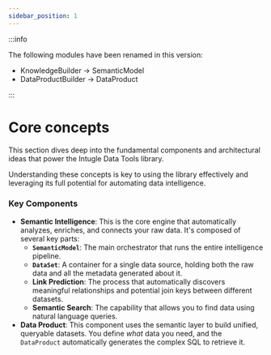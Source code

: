 ```yaml
---
sidebar_position: 1
---
```


:::info

The following modules have been renamed in this version:
- KnowledgeBuilder -> SemanticModel
- DataProductBuilder -> DataProduct

:::

# Core concepts

This section dives deep into the fundamental components and architectural ideas that power the Intugle Data Tools library.

Understanding these concepts is key to using the library effectively and leveraging its full potential for automating data intelligence.

### Key Components

*   **Semantic Intelligence**: This is the core engine that automatically analyzes, enriches, and connects your raw data. It's composed of several key parts:
    *   **`SemanticModel`**: The main orchestrator that runs the entire intelligence pipeline.
    *   **`DataSet`**: A container for a single data source, holding both the raw data and all the metadata generated about it.
    *   **Link Prediction**: The process that automatically discovers meaningful relationships and potential join keys between different datasets.
    *   **Semantic Search**: The capability that allows you to find data using natural language queries.
*   **Data Product**: This component uses the semantic layer to build unified, queryable datasets. You define *what* data you need, and the `DataProduct` automatically generates the complex SQL to retrieve it.
